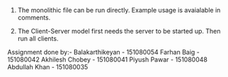 1. The monolithic file can be run directly. Example usage is avaialable in comments. 

2. The Client-Server model first needs the server to be started up. Then run all clients. 

Assignment done by:- 
Balakarthikeyan - 151080054
Farhan Baig - 151080042
Akhilesh Chobey - 151080041
Piyush Pawar - 151080048
Abdullah Khan - 151080035

